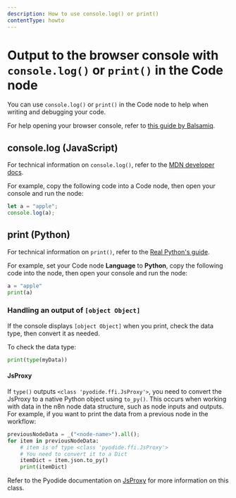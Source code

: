 ```yaml
---
description: How to use console.log() or print()
contentType: howto
---
```


# Output to the browser console with `console.log()` or `print()` in the Code node

You can use `console.log()` or `print()` in the Code node to help when writing and debugging your code.

For help opening your browser console, refer to [this guide by Balsamiq](https://balsamiq.com/support/faqs/browserconsole/).

## console.log (JavaScript)

For technical information on `console.log()`, refer to the [MDN developer docs](https://developer.mozilla.org/en-US/docs/Web/API/Console/log).

For example, copy the following code into a Code node, then open your console and run the node:

```js
let a = "apple";
console.log(a);
```

## print (Python)

For technical information on `print()`, refer to the [Real Python's guide](https://realpython.com/python-print/).

For example, set your Code node **Language** to **Python**, copy the following code into the node, then open your console and run the node:

```python
a = "apple"
print(a)
```

### Handling an output of `[object Object]`

If the console displays `[object Object]` when you print, check the data type, then convert it as needed.

To check the data type:

```python
print(type(myData))
```

#### JsProxy

If `type()` outputs `<class 'pyodide.ffi.JsProxy'>`, you need to convert the JsProxy to a native Python object using `to_py()`. This occurs when working with data in the n8n node data structure, such as node inputs and outputs. For example, if you want to print the data from a previous node in the workflow:

```python
previousNodeData = _("<node-name>").all();
for item in previousNodeData:
	# item is of type <class 'pyodide.ffi.JsProxy'>
	# You need to convert it to a Dict
	itemDict = item.json.to_py()
	print(itemDict)
```

Refer to the Pyodide documentation on [JsProxy](https://pyodide.org/en/stable/usage/api/python-api/ffi.html#pyodide.ffi.JsProxy) for more information on this class.









